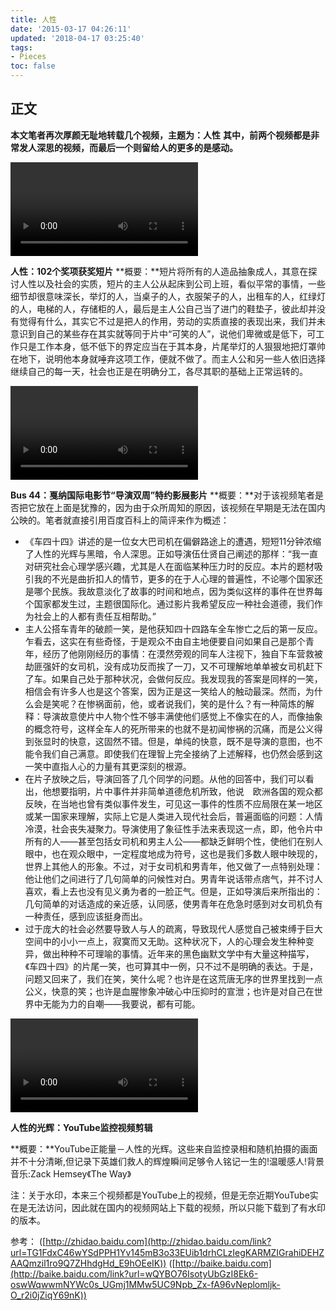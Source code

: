 ```yaml
---
title: 人性
date: '2015-03-17 04:26:11'
updated: '2018-04-17 03:25:40'
tags: 
- Pieces
toc: false
---
```


## 正文

**本文笔者再次厚颜无耻地转载几个视频，主题为：人性**
**其中，前两个视频都是非常发人深思的视频，而最后一个则留给人的更多的是感动。**

<video controls="controls" preload="auto" src="a.mp4" ></video>

**人性：102个奖项获奖短片**
**概要：**短片将所有的人造品抽象成人，其意在探讨人性以及社会的实质，短片的主人公从起床到公司上班，看似平常的事情，一些细节却很意味深长，举灯的人，当桌子的人，衣服架子的人，出租车的人，红绿灯的人，电梯的人，存储柜的人，最后是主人公自己当了进门的鞋垫子，彼此却并没有觉得有什么，其实它不过是把人的作用，劳动的实质直接的表现出来，我们并未意识到自己的某些存在其实就等同于片中“可笑的人”，说他们卑微或是低下，可工作只是工作本身，低不低下的界定应当在于其本身，片尾举灯的人狠狠地把灯罩帅在地下，说明他本身就唾弃这项工作，便就不做了。而主人公和另一些人依旧选择继续自己的每一天，社会也正是在明确分工，各尽其职的基础上正常运转的。

<video controls="controls" preload="auto" src="b.mp4" ></video>

**Bus 44：戛纳国际电影节“导演双周”特约影展影片**
**概要：**对于该视频笔者是否把它放在上面是犹豫的，因为由于众所周知的原因，该视频在早期是无法在国内公映的。笔者就直接引用百度百科上的简评来作为概述：

* 《车四十四》讲述的是一位女大巴司机在偏僻路途上的遭遇，短短11分钟浓缩了人性的光辉与黑暗，令人深思。正如导演伍仕贤自己阐述的那样：“我一直对研究社会心理学感兴趣，尤其是人在面临某种压力时的反应。本片的题材吸引我的不光是曲折扣人的情节，更多的在于人心理的普遍性，不论哪个国家还是哪个民族。我故意淡化了故事的时间和地点，因为类似这样的事件在世界每个国家都发生过，主题很国际化。通过影片我希望反应一种社会道德，我们作为社会上的人都有责任互相帮助。”
* 主人公搭车青年的破颜一笑，是他获知四十四路车全车惨亡之后的第一反应。乍看去，这实在有些奇怪，于是观众不由自主地便要自问如果自己是那个青年，经历了他刚刚经历的事情：在漠然旁观的同车人注视下，独自下车营救被劫匪强奸的女司机，没有成功反而挨了一刀，又不可理解地单单被女司机赶下了车。如果自己处于那种状况，会做何反应。我发现我的答案是同样的一笑，相信会有许多人也是这个答案，因为正是这一笑给人的触动最深。然而，为什么会是笑呢？在惨祸面前，他，或者说我们，笑的是什么？有一种简炼的解释：导演故意使片中人物个性不够丰满使他们感觉上不像实在的人，而像抽象的概念符号，这样全车人的死所带来的也就不是初闻惨祸的沉痛，而是公义得到张显时的快意，这固然不错。但是，单纯的快意，既不是导演的意图，也不能令我们自己满意。即使我们在理智上完全接纳了上述解释，也仍然会感到这一笑中直指人心的力量有其更深刻的根源。
* 在片子放映之后，导演回答了几个同学的问题。从他的回答中，我们可以看出，他想要指明，片中事件并非简单道德危机所致，他说　欧洲各国的观众都反映，在当地也曾有类似事件发生，可见这一事件的性质不应局限在某一地区或某一国家来理解，实际上它是人类进入现代社会后，普遍面临的问题：人情冷漠，社会丧失凝聚力。导演使用了象征性手法来表现这一点，即，他令片中所有的人――甚至包括女司机和男主人公――都缺乏鲜明个性，使他们在别人眼中，也在观众眼中，一定程度地成为符号，这也是我们多数人眼中映现的，世界上其他人的形象。不过，对于女司机和男青年，他又做了一点特别处理：他让他们之间进行了几句简单的问候性对白。男青年说话带点痞气，并不讨人喜欢，看上去也没有见义勇为者的一脸正气。但是，正如导演后来所指出的：几句简单的对话造成的亲近感，认同感，使男青年在危急时感到对女司机负有一种责任，感到应该挺身而出。
* 过于庞大的社会必然要导致人与人的疏离，导致现代人感觉自己被束缚于巨大空间中的小小一点上，寂寞而又无助。这种状况下，人的心理会发生种种变异，做出种种不可理喻的事情。近年来的黑色幽默文学中有大量这种描写，《车四十四》的片尾一笑，也可算其中一例，只不过不是明确的表达。于是，问题又回来了，我们在笑，笑什么呢？也许是在这荒唐无序的世界里找到一点公义，快意的笑；也许是血腥惨象冲破心中压抑时的宣泄；也许是对自己在世界中无能为力的自嘲――我要说，都有可能。

<video controls="controls" preload="auto" src="c.mp4" ></video>

**人性的光辉：YouTube监控视频剪辑**

**概要：**YouTube正能量－人性的光辉。这些来自监控录相和随机拍摄的画面并不十分清晰,但记录下英雄们救人的辉煌瞬间足够令人铭记一生的!温暖感人!背景音乐:Zack Hemsey《The Way》

注：关于水印，本来三个视频都是YouTube上的视频，但是无奈近期YouTube实在是无法访问，因此就在国内的视频网站上下载的视频，所以只能下载到了有水印的版本。

参考：
([http://zhidao.baidu.com](http://zhidao.baidu.com/link?url=TG1FdxC46wYSdPPH1Yv145mB3o33EUib1drhCLzIegKARMZIGrahiDEHZAAQmzil1ro9Q7ZHhdgHd_E9hOEeIK))
([http://baike.baidu.com](http://baike.baidu.com/link?url=wQYBO76IsotyUbGzI8Ek6-oswWqwwmNYWc0s_UGmj1MMw5UC9Npb_Zx-fA96vNeplomljk-O_r2i0jZiqY69nK))
